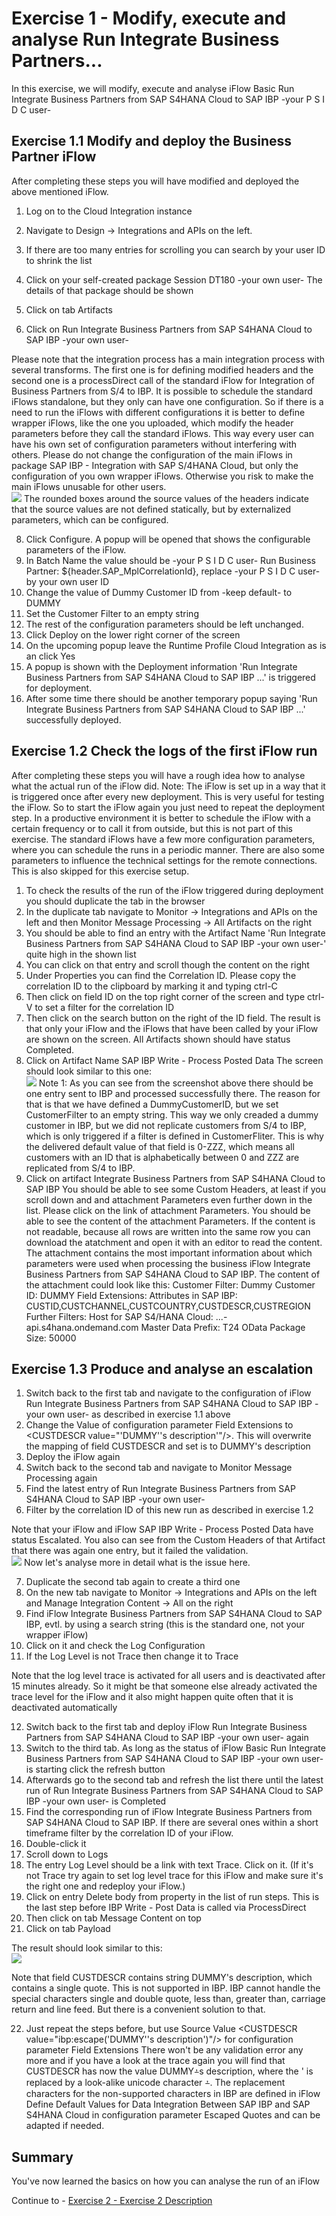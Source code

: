 # Exercise 1 - Modify, execute and analyse Run Integrate Business Partners...

In this exercise, we will modify, execute and analyse iFlow Basic Run Integrate Business Partners from SAP S4HANA Cloud to SAP IBP -your P S I D C user-

## Exercise 1.1 Modify and deploy the Business Partner iFlow

After completing these steps you will have modified and deployed the above mentioned iFlow.

1. Log on to the Cloud Integration instance

2. Navigate to Design -> Integrations and APIs on the left. 
3. If there are too many entries for scrolling you can search by your user ID to shrink the list
4. Click on your self-created package Session DT180 -your own user-
     The details of that package should be shown
5. Click on tab Artifacts
6. Click on Run Integrate Business Partners from SAP S4HANA Cloud to SAP IBP -your own user-

Please note that the integration process has a main integration process with several transforms. The first one is for defining modified headers and the second one is a processDirect call of the standard iFlow for Integration of Business Partners from S/4 to IBP. It is possible to schedule the standard iFlows standalone, but they only can have one configuration. So if there is a need to run the iFlows with different configurations it is better to define wrapper iFlows, like the one you uploaded, which modify the header parameters before they call the standard iFlows. This way every user can have his own set of configuration parameters without interfering with others. Please do not change the configuration of the main iFlows in package SAP IBP - Integration with SAP S/4HANA Cloud, but only the configuration of you own wrapper iFlows. Otherwise you risk to make the main iFlows unusable for other users.
<br>![](/exercises/ex1/images/SessionDT180BuPaDefineHeaders.gif)
The rounded boxes around the source values of the headers indicate that the source values are not defined statically, but by externalized parameters, which can be configured. 

8. Click Configure. A popup will be opened that shows the configurable parameters of the iFlow.
9. In Batch Name the value should be -your P S I D C user- Run Business Partner: ${header.SAP_MplCorrelationId}, replace -your P S I D C user- by your own user ID
10. Change the value of Dummy Customer ID from -keep default- to DUMMY
11. Set the Customer Filter to an empty string
12. The rest of the configuration parameters should be left unchanged.
13. Click Deploy on the lower right corner of the screen
16. On the upcoming popup leave the Runtime Profile Cloud Integration as is an click Yes
17. A popup is shown with the Deployment information 'Run Integrate Business Partners from SAP S4HANA Cloud to SAP IBP ...' is triggered for deployment.
18. After some time there should be another temporary popup saying 'Run Integrate Business Partners from SAP S4HANA Cloud to SAP IBP ...' successfully deployed.

## Exercise 1.2 Check the logs of the first iFlow run

After completing these steps you will have a rough idea how to analyse what the actual run of the iFlow did. 
Note: The iFlow is set up in a way that it is triggered once after every new deployment. This is very useful for testing the iFlow. So to start the iFlow again you just need to repeat the deployment step. In a productive environment it is better to schedule the iFlow with a certain frequency or to call it from outside, but this is not part of this exercise. The standard iFlows have a few more configuration parameters, where you can schedule the runs in a periodic manner. There are also some parameters to influence the technical settings for the remote connections. This is also skipped for this exercise setup.

1. To check the results of the run of the iFlow triggered during deployment you should duplicate the tab in the browser
2. In the duplicate tab navigate to Monitor -> Integrations and APIs on the left and then Monitor Message Processing -> All Artifacts on the right
3. You should be able to find an entry with the Artifact Name 'Run Integrate Business Partners from SAP S4HANA Cloud to SAP IBP -your own user-' quite high in the shown list
4. You can click on that entry and scroll though the content on the right
5. Under Properties you can find the Correlation ID. Please copy the correlation ID to the clipboard by marking it and typing ctrl-C
6. Then click on field ID on the top right corner of the screen and type ctrl-V to set a filter for the correlation ID
7. Then click on the search button on the right of the ID field. The result is that only your iFlow and the iFlows that have been called by your iFlow are shown on the screen. All Artifacts shown should have status Completed.
8. Click on Artifact Name SAP IBP Write - Process Posted Data
The screen should look similar to this one:
<br>![](/exercises/ex1/images/SessionDT180IBPWriteProcessPostedData.gif)
Note 1: As you can see from the screenshot above there should be one entry sent to IBP and processed successfully there. The reason for that is that we have defined a DummyCustomerID, but we set CustomerFilter to an empty string. This way we only creaded a dummy customer in IBP, but we did not replicate customers from S/4 to IBP, which is only triggered if a filter is defined in CustomerFliter. This is why the delivered default value of that field is 0-ZZZ, which means all customers with an ID that is alphabetically between 0 and ZZZ are replicated from S/4 to IBP.
9. Click on artifact Integrate Business Partners from SAP S4HANA Cloud to SAP IBP
You should be able to see some Custom Headers, at least if you scroll down and and attachment Parameters even further down in the list. Please click on the link of attachment Parameters. You should be able to see the content of the attachment Parameters. If the content is not readable, because all rows are written into the same row you can download the atatchment and open it with an editor to read the content. The attachment contains the most important information about which parameters were used when processing the business iFlow Integrate Business Partners from SAP S4HANA Cloud to SAP IBP.
The content of the attachment could look like this:
Customer Filter: 
Dummy Customer ID: DUMMY
Field Extensions: 
Attributes in SAP IBP: CUSTID,CUSTCHANNEL,CUSTCOUNTRY,CUSTDESCR,CUSTREGION
Further Filters: 
Host for SAP S4/HANA Cloud: ...-api.s4hana.ondemand.com
Master Data Prefix: T24
OData Package Size: 50000

## Exercise 1.3 Produce and analyse an escalation

1. Switch back to the first tab and navigate to the configuration of iFlow Run Integrate Business Partners from SAP S4HANA Cloud to SAP IBP -your own user- as described in exercise 1.1 above
2. Change the Value of configuration parameter Field Extensions to &lt;CUSTDESCR value="'DUMMY''s description'"/>. This will overwrite the mapping of field CUSTDESCR and set is to DUMMY's description
3. Deploy the iFlow again
4. Switch back to the second tab and navigate to Monitor Message Processing again
5. Find the latest entry of Run Integrate Business Partners from SAP S4HANA Cloud to SAP IBP -your own user-
6. Filter by the correlation ID of this new run as described in exercise 1.2

Note that your iFlow and iFlow SAP IBP Write - Process Posted Data have status Escalated. You also can see from the Custom Headers of that Artifact that there was again one entry, but it failed the validation. 
<br>![](/exercises/ex1/images/SessionDT180IBPWriteProcessPostedDataValidationError.gif)
Now let's analyse more in detail what is the issue here.

7. Duplicate the second tab again to create a third one
8. On the new tab navigate to Monitor -> Integrations and APIs on the left and Manage Integration Content -> All on the right
9. Find iFlow Integrate Business Partners from SAP S4HANA Cloud to SAP IBP, evtl. by using a search string (this is the standard one, not your wrapper iFlow)
10. Click on it and check the Log Configuration
11. If the Log Level is not Trace then change it to Trace

Note that the log level trace is activated for all users and is deactivated after 15 minutes already. So it might be that someone else already activated the trace level for the iFlow and it also might happen quite often that it is deactivated automatically

12. Switch back to the first tab and deploy iFlow Run Integrate Business Partners from SAP S4HANA Cloud to SAP IBP -your own user- again
13. Switch to the third tab. As long as the status of iFlow Basic Run Integrate Business Partners from SAP S4HANA Cloud to SAP IBP -your own user- is starting click the refresh button
14. Afterwards go to the second tab and refresh the list there until the latest run of Run Integrate Business Partners from SAP S4HANA Cloud to SAP IBP -your own user- is Completed
15. Find the corresponding run of iFlow Integrate Business Partners from SAP S4HANA Cloud to SAP IBP. If there are several ones within a short timeframe filter by the correlation ID of your iFlow.
16. Double-click it
17. Scroll down to Logs
18. The entry Log Level should be a link with text Trace. Click on it. (If it's not Trace try again to set log level trace for this iFlow and make sure it's the right one and redeploy your iFlow.)
19. Click on entry Delete body from property in the list of run steps. This is the last step before IBP Write - Post Data is called via ProcessDirect
20. Then click on tab Message Content on top
21. Click on tab Payload

The result should look similar to this:
<br>![](/exercises/ex1/images/SessionDT180IBPWritePostDataPayload.gif)

Note that field CUSTDESCR contains string DUMMY's description, which contains a single quote. This is not supported in IBP. IBP cannot handle the special characters single and double quote, less than, greater than, carriage return and line feed. But there is a convenient solution to that.

22. Just repeat the steps before, but use Source Value &lt;CUSTDESCR value="ibp:escape('DUMMY''s description')"/> for configuration parameter Field Extensions
There won't be any validation error any more and if you have a look at the trace again you will find that CUSTDESCR has now the value DUMMY⨩s description, where the ' is replaced by a look-alike unicode character ⨩. The replacement characters for the non-supported characters in IBP are defined in iFlow Define Default Values for Data Integration Between SAP IBP and SAP S4HANA Cloud in configuration parameter Escaped Quotes and can be adapted if needed.

## Summary

You've now learned the basics on how you can analyse the run of an iFlow

Continue to - [Exercise 2 - Exercise 2 Description](../ex2/README.md)

